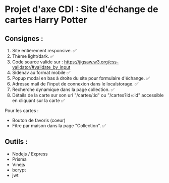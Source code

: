 # Projet d'axe CDI : Site d'échange de cartes Harry Potter

## Consignes :

1. Site entièrement responsive. ✅
2. Thème light/dark. ✅
3. Code source valide sur : https://jigsaw.w3.org/css-validator/#validate_by_input
4. Sidenav au format mobile ✅
5. Popup modal en bas à droite du site pour formulaire d'échange. ✅
6. Adresse mail de l'input de connexion dans le localstorage. ✅
7. Recherche dynamique dans la page collection. ✅
8. Détails de la carte sur son url "/cartes/:id" ou "/cartes?id=:id" accessible en cliquant sur la carte ✅

Pour les cartes :

- Bouton de favoris (coeur)
- Fitre par maison dans la page "Collection". ✅

## Outils :
- Nodejs / Express
- Prisma
- Vinejs
- bcrypt
- jwt